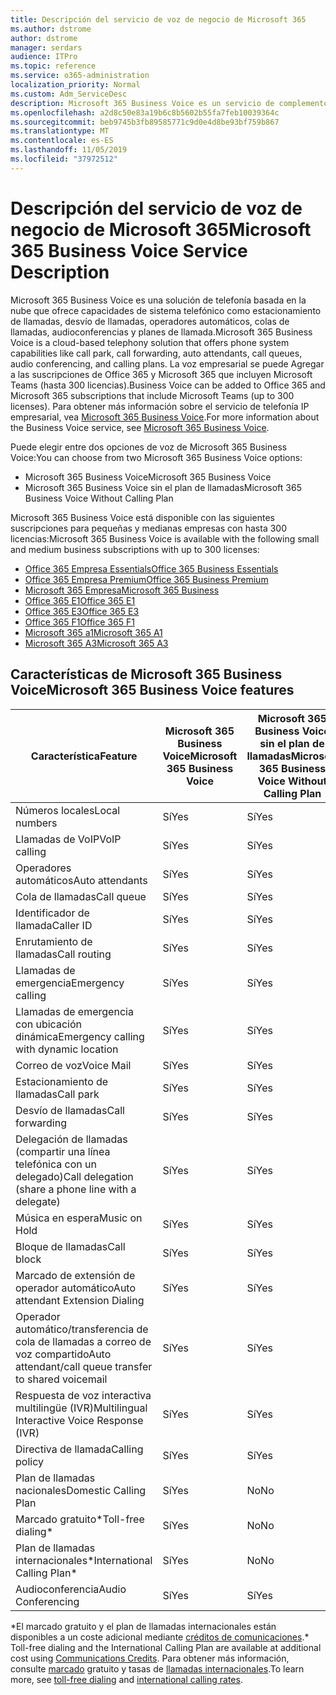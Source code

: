 ```yaml
---
title: Descripción del servicio de voz de negocio de Microsoft 365
ms.author: dstrome
author: dstrome
manager: serdars
audience: ITPro
ms.topic: reference
ms.service: o365-administration
localization_priority: Normal
ms.custom: Adm_ServiceDesc
description: Microsoft 365 Business Voice es un servicio de complemento que le permite usar Microsoft Teams para llamadas telefónicas. Esto combina sistema telefónico, plan de llamadas nacionales, SMS y audioconferencia.
ms.openlocfilehash: a2d8c50e83a19b6c8b5602b55fa7feb10039364c
ms.sourcegitcommit: beb9745b3fb89585771c9d0e4d8be93bf759b867
ms.translationtype: MT
ms.contentlocale: es-ES
ms.lasthandoff: 11/05/2019
ms.locfileid: "37972512"
---
```

# <a name="microsoft-365-business-voice-service-description"></a><span data-ttu-id="2b8c9-104">Descripción del servicio de voz de negocio de Microsoft 365</span><span class="sxs-lookup"><span data-stu-id="2b8c9-104">Microsoft 365 Business Voice Service Description</span></span>

<span data-ttu-id="2b8c9-105">Microsoft 365 Business Voice es una solución de telefonía basada en la nube que ofrece capacidades de sistema telefónico como estacionamiento de llamadas, desvío de llamadas, operadores automáticos, colas de llamadas, audioconferencias y planes de llamada.</span><span class="sxs-lookup"><span data-stu-id="2b8c9-105">Microsoft 365 Business Voice is a cloud-based telephony solution that offers phone system capabilities like call park, call forwarding, auto attendants, call queues, audio conferencing, and calling plans.</span></span> <span data-ttu-id="2b8c9-106">La voz empresarial se puede Agregar a las suscripciones de Office 365 y Microsoft 365 que incluyen Microsoft Teams (hasta 300 licencias).</span><span class="sxs-lookup"><span data-stu-id="2b8c9-106">Business Voice can be added to Office 365 and Microsoft 365 subscriptions that include Microsoft Teams (up to 300 licenses).</span></span> <span data-ttu-id="2b8c9-107">Para obtener más información sobre el servicio de telefonía IP empresarial, vea [Microsoft 365 Business Voice](https://docs.microsoft.com/MicrosoftTeams/business-voice/whats-business-voice).</span><span class="sxs-lookup"><span data-stu-id="2b8c9-107">For more information about the Business Voice service, see [Microsoft 365 Business Voice](https://docs.microsoft.com/MicrosoftTeams/business-voice/whats-business-voice).</span></span>

<span data-ttu-id="2b8c9-108">Puede elegir entre dos opciones de voz de Microsoft 365 Business Voice:</span><span class="sxs-lookup"><span data-stu-id="2b8c9-108">You can choose from two Microsoft 365 Business Voice options:</span></span>

- <span data-ttu-id="2b8c9-109">Microsoft 365 Business Voice</span><span class="sxs-lookup"><span data-stu-id="2b8c9-109">Microsoft 365 Business Voice</span></span>
- <span data-ttu-id="2b8c9-110">Microsoft 365 Business Voice sin el plan de llamadas</span><span class="sxs-lookup"><span data-stu-id="2b8c9-110">Microsoft 365 Business Voice Without Calling Plan</span></span>

<span data-ttu-id="2b8c9-111">Microsoft 365 Business Voice está disponible con las siguientes suscripciones para pequeñas y medianas empresas con hasta 300 licencias:</span><span class="sxs-lookup"><span data-stu-id="2b8c9-111">Microsoft 365 Business Voice is available with the following small and medium business subscriptions with up to 300 licenses:</span></span>

- [<span data-ttu-id="2b8c9-112">Office 365 Empresa Essentials</span><span class="sxs-lookup"><span data-stu-id="2b8c9-112">Office 365 Business Essentials</span></span>](office-365-platform-service-description/office-365-platform-service-description.md)
- [<span data-ttu-id="2b8c9-113">Office 365 Empresa Premium</span><span class="sxs-lookup"><span data-stu-id="2b8c9-113">Office 365 Business Premium</span></span>](office-365-platform-service-description/office-365-platform-service-description.md)
- [<span data-ttu-id="2b8c9-114">Microsoft 365 Empresa</span><span class="sxs-lookup"><span data-stu-id="2b8c9-114">Microsoft 365 Business</span></span>](microsoft-365-business-service-description.md)
- [<span data-ttu-id="2b8c9-115">Office 365 E1</span><span class="sxs-lookup"><span data-stu-id="2b8c9-115">Office 365 E1</span></span>](https://www.microsoft.com/en-us/microsoft-365/business/office-365-enterprise-e1-business-software?activetab=pivot%3aoverviewtab)
- [<span data-ttu-id="2b8c9-116">Office 365 E3</span><span class="sxs-lookup"><span data-stu-id="2b8c9-116">Office 365 E3</span></span>](https://www.microsoft.com/en-us/microsoft-365/business/office-365-enterprise-e3-business-software?activetab=pivot%3aoverviewtab)
- [<span data-ttu-id="2b8c9-117">Office 365 F1</span><span class="sxs-lookup"><span data-stu-id="2b8c9-117">Office 365 F1</span></span>](https://www.microsoft.com/en-us/microsoft-365/business/office-365-f1?activetab=pivot%3aoverviewtab)
- [<span data-ttu-id="2b8c9-118">Microsoft 365 a1</span><span class="sxs-lookup"><span data-stu-id="2b8c9-118">Microsoft 365 A1</span></span>](https://www.microsoft.com/en-us/microsoft-365/academic/compare-office-365-education-plans?activetab=tab:primaryr1)
- [<span data-ttu-id="2b8c9-119">Microsoft 365 A3</span><span class="sxs-lookup"><span data-stu-id="2b8c9-119">Microsoft 365 A3</span></span>](https://www.microsoft.com/en-us/microsoft-365/academic/compare-office-365-education-plans?activetab=tab:primaryr1)

## <a name="microsoft-365-business-voice-features"></a><span data-ttu-id="2b8c9-120">Características de Microsoft 365 Business Voice</span><span class="sxs-lookup"><span data-stu-id="2b8c9-120">Microsoft 365 Business Voice features</span></span>

| <span data-ttu-id="2b8c9-121">**Característica**</span><span class="sxs-lookup"><span data-stu-id="2b8c9-121">**Feature**</span></span>                                            | <span data-ttu-id="2b8c9-122">**Microsoft 365 Business Voice**</span><span class="sxs-lookup"><span data-stu-id="2b8c9-122">**Microsoft 365 Business Voice**</span></span> | <span data-ttu-id="2b8c9-123">**Microsoft 365 Business Voice sin el plan de llamadas**</span><span class="sxs-lookup"><span data-stu-id="2b8c9-123">**Microsoft 365 Business Voice Without Calling Plan**</span></span> |
|--------------------------------------------------------|----------------------------------|-------------------------------------------------------|
| <span data-ttu-id="2b8c9-124">Números locales</span><span class="sxs-lookup"><span data-stu-id="2b8c9-124">Local numbers</span></span>                                          | <span data-ttu-id="2b8c9-125">Sí</span><span class="sxs-lookup"><span data-stu-id="2b8c9-125">Yes</span></span>                              | <span data-ttu-id="2b8c9-126">Sí</span><span class="sxs-lookup"><span data-stu-id="2b8c9-126">Yes</span></span>                                                   |
| <span data-ttu-id="2b8c9-127">Llamadas de VoIP</span><span class="sxs-lookup"><span data-stu-id="2b8c9-127">VoIP calling</span></span>                                           | <span data-ttu-id="2b8c9-128">Sí</span><span class="sxs-lookup"><span data-stu-id="2b8c9-128">Yes</span></span>                              | <span data-ttu-id="2b8c9-129">Sí</span><span class="sxs-lookup"><span data-stu-id="2b8c9-129">Yes</span></span>                                                   |
| <span data-ttu-id="2b8c9-130">Operadores automáticos</span><span class="sxs-lookup"><span data-stu-id="2b8c9-130">Auto attendants</span></span>                                        | <span data-ttu-id="2b8c9-131">Sí</span><span class="sxs-lookup"><span data-stu-id="2b8c9-131">Yes</span></span>                              | <span data-ttu-id="2b8c9-132">Sí</span><span class="sxs-lookup"><span data-stu-id="2b8c9-132">Yes</span></span>                                                   |
| <span data-ttu-id="2b8c9-133">Cola de llamadas</span><span class="sxs-lookup"><span data-stu-id="2b8c9-133">Call queue</span></span>                                             | <span data-ttu-id="2b8c9-134">Sí</span><span class="sxs-lookup"><span data-stu-id="2b8c9-134">Yes</span></span>                              | <span data-ttu-id="2b8c9-135">Sí</span><span class="sxs-lookup"><span data-stu-id="2b8c9-135">Yes</span></span>                                                   |
| <span data-ttu-id="2b8c9-136">Identificador de llamada</span><span class="sxs-lookup"><span data-stu-id="2b8c9-136">Caller ID</span></span>                                              | <span data-ttu-id="2b8c9-137">Sí</span><span class="sxs-lookup"><span data-stu-id="2b8c9-137">Yes</span></span>                              | <span data-ttu-id="2b8c9-138">Sí</span><span class="sxs-lookup"><span data-stu-id="2b8c9-138">Yes</span></span>                                                   |
| <span data-ttu-id="2b8c9-139">Enrutamiento de llamadas</span><span class="sxs-lookup"><span data-stu-id="2b8c9-139">Call routing</span></span>                                           | <span data-ttu-id="2b8c9-140">Sí</span><span class="sxs-lookup"><span data-stu-id="2b8c9-140">Yes</span></span>                              | <span data-ttu-id="2b8c9-141">Sí</span><span class="sxs-lookup"><span data-stu-id="2b8c9-141">Yes</span></span>                                                   |
| <span data-ttu-id="2b8c9-142">Llamadas de emergencia</span><span class="sxs-lookup"><span data-stu-id="2b8c9-142">Emergency calling</span></span>                                      | <span data-ttu-id="2b8c9-143">Sí</span><span class="sxs-lookup"><span data-stu-id="2b8c9-143">Yes</span></span>                              | <span data-ttu-id="2b8c9-144">Sí</span><span class="sxs-lookup"><span data-stu-id="2b8c9-144">Yes</span></span>                                                   |
| <span data-ttu-id="2b8c9-145">Llamadas de emergencia con ubicación dinámica</span><span class="sxs-lookup"><span data-stu-id="2b8c9-145">Emergency calling with dynamic location</span></span>                | <span data-ttu-id="2b8c9-146">Sí</span><span class="sxs-lookup"><span data-stu-id="2b8c9-146">Yes</span></span>                              | <span data-ttu-id="2b8c9-147">Sí</span><span class="sxs-lookup"><span data-stu-id="2b8c9-147">Yes</span></span>                                                   |
| <span data-ttu-id="2b8c9-148">Correo de voz</span><span class="sxs-lookup"><span data-stu-id="2b8c9-148">Voice Mail</span></span>                                             | <span data-ttu-id="2b8c9-149">Sí</span><span class="sxs-lookup"><span data-stu-id="2b8c9-149">Yes</span></span>                              | <span data-ttu-id="2b8c9-150">Sí</span><span class="sxs-lookup"><span data-stu-id="2b8c9-150">Yes</span></span>                                                   |
| <span data-ttu-id="2b8c9-151">Estacionamiento de llamadas</span><span class="sxs-lookup"><span data-stu-id="2b8c9-151">Call park</span></span>                                              | <span data-ttu-id="2b8c9-152">Sí</span><span class="sxs-lookup"><span data-stu-id="2b8c9-152">Yes</span></span>                              | <span data-ttu-id="2b8c9-153">Sí</span><span class="sxs-lookup"><span data-stu-id="2b8c9-153">Yes</span></span>                                                   |
| <span data-ttu-id="2b8c9-154">Desvío de llamadas</span><span class="sxs-lookup"><span data-stu-id="2b8c9-154">Call forwarding</span></span>                                        | <span data-ttu-id="2b8c9-155">Sí</span><span class="sxs-lookup"><span data-stu-id="2b8c9-155">Yes</span></span>                              | <span data-ttu-id="2b8c9-156">Sí</span><span class="sxs-lookup"><span data-stu-id="2b8c9-156">Yes</span></span>                                                   |
| <span data-ttu-id="2b8c9-157">Delegación de llamadas (compartir una línea telefónica con un delegado)</span><span class="sxs-lookup"><span data-stu-id="2b8c9-157">Call delegation (share a phone line with a delegate)</span></span>   | <span data-ttu-id="2b8c9-158">Sí</span><span class="sxs-lookup"><span data-stu-id="2b8c9-158">Yes</span></span>                              | <span data-ttu-id="2b8c9-159">Sí</span><span class="sxs-lookup"><span data-stu-id="2b8c9-159">Yes</span></span>                                                   |
| <span data-ttu-id="2b8c9-160">Música en espera</span><span class="sxs-lookup"><span data-stu-id="2b8c9-160">Music on Hold</span></span>                                          | <span data-ttu-id="2b8c9-161">Sí</span><span class="sxs-lookup"><span data-stu-id="2b8c9-161">Yes</span></span>                              | <span data-ttu-id="2b8c9-162">Sí</span><span class="sxs-lookup"><span data-stu-id="2b8c9-162">Yes</span></span>                                                   |
| <span data-ttu-id="2b8c9-163">Bloque de llamadas</span><span class="sxs-lookup"><span data-stu-id="2b8c9-163">Call block</span></span>                                             | <span data-ttu-id="2b8c9-164">Sí</span><span class="sxs-lookup"><span data-stu-id="2b8c9-164">Yes</span></span>                              | <span data-ttu-id="2b8c9-165">Sí</span><span class="sxs-lookup"><span data-stu-id="2b8c9-165">Yes</span></span>                                                   |
| <span data-ttu-id="2b8c9-166">Marcado de extensión de operador automático</span><span class="sxs-lookup"><span data-stu-id="2b8c9-166">Auto attendant Extension Dialing</span></span>                       | <span data-ttu-id="2b8c9-167">Sí</span><span class="sxs-lookup"><span data-stu-id="2b8c9-167">Yes</span></span>                              | <span data-ttu-id="2b8c9-168">Sí</span><span class="sxs-lookup"><span data-stu-id="2b8c9-168">Yes</span></span>                                                   |
| <span data-ttu-id="2b8c9-169">Operador automático/transferencia de cola de llamadas a correo de voz compartido</span><span class="sxs-lookup"><span data-stu-id="2b8c9-169">Auto attendant/call queue transfer to shared voicemail</span></span> | <span data-ttu-id="2b8c9-170">Sí</span><span class="sxs-lookup"><span data-stu-id="2b8c9-170">Yes</span></span>                              | <span data-ttu-id="2b8c9-171">Sí</span><span class="sxs-lookup"><span data-stu-id="2b8c9-171">Yes</span></span>                                                   |
| <span data-ttu-id="2b8c9-172">Respuesta de voz interactiva multilingüe (IVR)</span><span class="sxs-lookup"><span data-stu-id="2b8c9-172">Multilingual Interactive Voice Response (IVR)</span></span>          | <span data-ttu-id="2b8c9-173">Sí</span><span class="sxs-lookup"><span data-stu-id="2b8c9-173">Yes</span></span>                              | <span data-ttu-id="2b8c9-174">Sí</span><span class="sxs-lookup"><span data-stu-id="2b8c9-174">Yes</span></span>                                                   |
| <span data-ttu-id="2b8c9-175">Directiva de llamada</span><span class="sxs-lookup"><span data-stu-id="2b8c9-175">Calling policy</span></span>                                         | <span data-ttu-id="2b8c9-176">Sí</span><span class="sxs-lookup"><span data-stu-id="2b8c9-176">Yes</span></span>                              | <span data-ttu-id="2b8c9-177">Sí</span><span class="sxs-lookup"><span data-stu-id="2b8c9-177">Yes</span></span>                                                   |
| <span data-ttu-id="2b8c9-178">Plan de llamadas nacionales</span><span class="sxs-lookup"><span data-stu-id="2b8c9-178">Domestic Calling Plan</span></span>                                  | <span data-ttu-id="2b8c9-179">Sí</span><span class="sxs-lookup"><span data-stu-id="2b8c9-179">Yes</span></span>                              | <span data-ttu-id="2b8c9-180">No</span><span class="sxs-lookup"><span data-stu-id="2b8c9-180">No</span></span>                                                    |
| <span data-ttu-id="2b8c9-181">Marcado gratuito\*</span><span class="sxs-lookup"><span data-stu-id="2b8c9-181">Toll-free dialing\*</span></span>                                    | <span data-ttu-id="2b8c9-182">Sí</span><span class="sxs-lookup"><span data-stu-id="2b8c9-182">Yes</span></span>                              | <span data-ttu-id="2b8c9-183">No</span><span class="sxs-lookup"><span data-stu-id="2b8c9-183">No</span></span>                                                    |
| <span data-ttu-id="2b8c9-184">Plan de llamadas internacionales\*</span><span class="sxs-lookup"><span data-stu-id="2b8c9-184">International Calling Plan\*</span></span>                           | <span data-ttu-id="2b8c9-185">Sí</span><span class="sxs-lookup"><span data-stu-id="2b8c9-185">Yes</span></span>                              | <span data-ttu-id="2b8c9-186">No</span><span class="sxs-lookup"><span data-stu-id="2b8c9-186">No</span></span>                                                    |
| <span data-ttu-id="2b8c9-187">Audioconferencia</span><span class="sxs-lookup"><span data-stu-id="2b8c9-187">Audio Conferencing</span></span>                                     | <span data-ttu-id="2b8c9-188">Sí</span><span class="sxs-lookup"><span data-stu-id="2b8c9-188">Yes</span></span>                              | <span data-ttu-id="2b8c9-189">Sí</span><span class="sxs-lookup"><span data-stu-id="2b8c9-189">Yes</span></span>                                                   |
 
<span data-ttu-id="2b8c9-190">\*El marcado gratuito y el plan de llamadas internacionales están disponibles a un coste adicional mediante [créditos de comunicaciones](https://docs.microsoft.com/microsoftteams/what-are-communications-credits).</span><span class="sxs-lookup"><span data-stu-id="2b8c9-190">\* Toll-free dialing and the International Calling Plan are available at additional cost using [Communications Credits](https://docs.microsoft.com/microsoftteams/what-are-communications-credits).</span></span> <span data-ttu-id="2b8c9-191">Para obtener más información, consulte [marcado](https://docs.microsoft.com/microsoftteams/toll-free-dialing-limitations-and-restrictions) gratuito y tasas de [llamadas internacionales](https://products.office.com/microsoft-teams/online-meeting-solutions#Rates).</span><span class="sxs-lookup"><span data-stu-id="2b8c9-191">To learn more, see [toll-free dialing](https://docs.microsoft.com/microsoftteams/toll-free-dialing-limitations-and-restrictions) and [international calling rates](https://products.office.com/microsoft-teams/online-meeting-solutions#Rates).</span></span>
